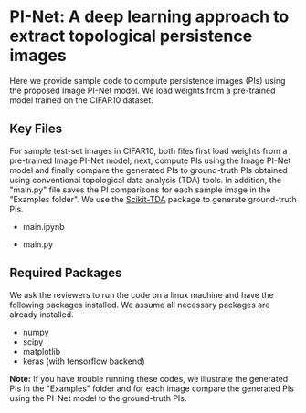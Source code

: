 # PI-Net: A deep learning approach to extract topological persistence images

Here we provide sample code to compute persistence images (PIs) using the proposed Image PI-Net model. We load weights from a pre-trained model trained on the CIFAR10 dataset.


## Key Files  

For sample test-set images in CIFAR10, both files first load weights from a pre-trained Image PI-Net model; next, compute PIs using the Image PI-Net model and finally compare the generated PIs to ground-truth PIs obtained using conventional topological data analysis (TDA) tools. In addition, the "main.py" file saves the PI comparisons for each sample image in the "Examples folder". We use the [Scikit-TDA](https://scikit-tda.org/) package to generate ground-truth PIs.

- main.ipynb 

- main.py

## Required Packages

We ask the reviewers to run the code on a linux machine and have the following packages installed. We assume all necessary packages are already installed.

- numpy
- scipy
- matplotlib
- keras (with tensorflow backend)

**Note:** If you have trouble running these codes, we illustrate the generated PIs in the "Examples" folder and for each image compare the generated PIs using the PI-Net model to the ground-truth PIs.
